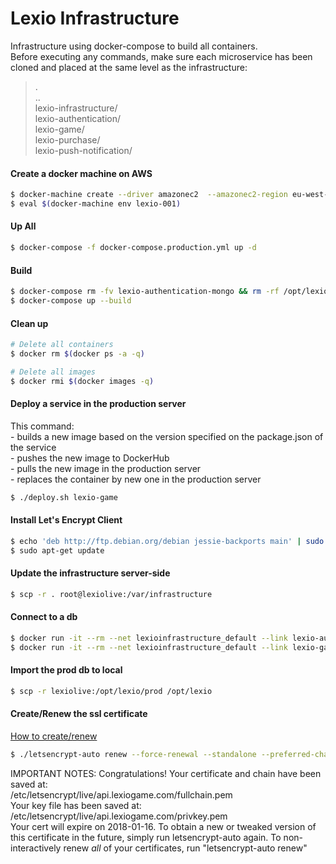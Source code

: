 # Lexio Infrastructure

Infrastructure using docker-compose to build all containers.  
Before executing any commands, make sure each microservice has been cloned and placed at the same level as the infrastructure:  
>.  
..  
lexio-infrastructure/    
lexio-authentication/  
lexio-game/  
lexio-purchase/  
lexio-push-notification/  


#### Create a docker machine on AWS
```sh
$ docker-machine create --driver amazonec2  --amazonec2-region eu-west-2 --amazonec2-instance-type "t2.medium" lexio-001
$ eval $(docker-machine env lexio-001)
```

#### Up All
```sh
$ docker-compose -f docker-compose.production.yml up -d
```

#### Build
```sh
$ docker-compose rm -fv lexio-authentication-mongo && rm -rf /opt/lexio*
$ docker-compose up --build
```

#### Clean up

```sh
# Delete all containers
$ docker rm $(docker ps -a -q)  

# Delete all images
$ docker rmi $(docker images -q)
```

#### Deploy a service in the production server
This command:  
    - builds a new image based on the version specified on the package.json of the service  
    - pushes the new image to DockerHub  
    - pulls the new image in the production server  
    - replaces the container by new one in the production server  
```sh
$ ./deploy.sh lexio-game
```

#### Install Let's Encrypt Client
```bash
$ echo 'deb http://ftp.debian.org/debian jessie-backports main' | sudo tee /etc/apt/sources.list.d/backports.list
$ sudo apt-get update
```

#### Update the infrastructure server-side
```sh
$ scp -r . root@lexiolive:/var/infrastructure
```

#### Connect to a db
```sh
$ docker run -it --rm --net lexioinfrastructure_default --link lexio-authentication-mongo:mongo mongo mongo -u admin -p password --authenticationDatabase admin lexio-authentication-mongo/authentication
$ docker run -it --rm --net lexioinfrastructure_default --link lexio-game-mongo:mongo mongo mongo -u admin -p password --authenticationDatabase admin lexio-game-mongo/game
```

#### Import the prod db to local
```sh
$ scp -r lexiolive:/opt/lexio/prod /opt/lexio
```


#### Create/Renew the ssl certificate
[How to create/renew](https://medium.com/@yash.kulshrestha/using-lets-encrypt-with-express-e069c7abe625)

```sh
$ ./letsencrypt-auto renew --force-renewal --standalone --preferred-challenges http
```

IMPORTANT NOTES:
 Congratulations! Your certificate and chain have been saved at:  
   /etc/letsencrypt/live/api.lexiogame.com/fullchain.pem  
   Your key file has been saved at:  
   /etc/letsencrypt/live/api.lexiogame.com/privkey.pem  
   Your cert will expire on 2018-01-16. To obtain a new or tweaked
   version of this certificate in the future, simply run
   letsencrypt-auto again. To non-interactively renew *all* of your
   certificates, run "letsencrypt-auto renew"  